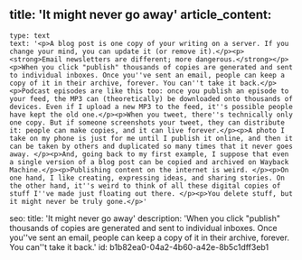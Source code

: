 title: 'It might never go away'
article_content:
  -
    type: text
    text: '<p>A blog post is one copy of your writing on a server. If you change your mind, you can update it (or remove it).</p><p><strong>Email newsletters are different; more dangerous.</strong></p><p>When you click "publish" thousands of copies are generated and sent to individual inboxes. Once you''ve sent an email, people can keep a copy of it in their archive, forever. You can''t take it back.</p><p>Podcast episodes are like this too: once you publish an episode to your feed, the MP3 can (theoretically) be downloaded onto thousands of devices. Even if I upload a new MP3 to the feed, it''s possible people have kept the old one.</p><p>When you tweet, there''s technically only one copy. But if someone screenshots your tweet, they can distribute it: people can make copies, and it can live forever.</p><p>A photo I take on my phone is just for me until I publish it online, and then it can be taken by others and duplicated so many times that it never goes away. </p><p>And, going back to my first example, I suppose that even a single version of a blog post can be copied and archived on Wayback Machine.</p><p>Publishing content on the internet is weird. </p><p>On one hand, I like creating, expressing ideas, and sharing stories. On the other hand, it''s weird to think of all these digital copies of stuff I''ve made just floating out there. </p><p>You delete stuff, but it might never be truly gone.</p>'
seo:
  title: 'It might never go away'
  description: 'When you click "publish" thousands of copies are generated and sent to individual inboxes. Once you''ve sent an email, people can keep a copy of it in their archive, forever. You can''t take it back.'
id: b1b82ea0-04a2-4b60-a42e-8b5c1dff3eb1
